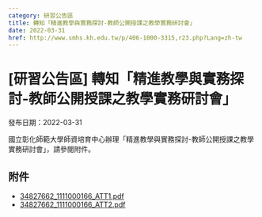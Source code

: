 ```yaml
---
category: 研習公告區
title: 轉知「精進教學與實務探討-教師公開授課之教學實務研討會」
date: 2022-03-31
href: http://www.smhs.kh.edu.tw/p/406-1000-3315,r23.php?Lang=zh-tw
---
```


# [研習公告區] 轉知「精進教學與實務探討-教師公開授課之教學實務研討會」

發布日期：2022-03-31

國立彰化師範大學師資培育中心辦理「精進教學與實務探討-教師公開授課之教學實務研討會」，請參閱附件。

## 附件

- [34827662_1111000166_ATT1.pdf](https://www.smhs.kh.edu.tw/var/file/0/1000/attach/17/pta_3081_2322779_87926.pdf)
- [34827662_1111000166_ATT2.pdf](https://www.smhs.kh.edu.tw/var/file/0/1000/attach/17/pta_3082_8966683_87926.pdf)
